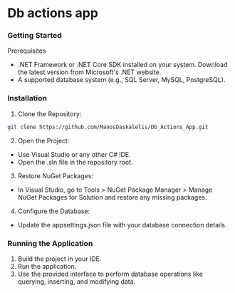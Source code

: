 # Db actions app




### Getting Started
Prerequisites
- .NET Framework or .NET Core SDK installed on your system. Download the latest version from Microsoft's .NET website.
- A supported database system (e.g., SQL Server, MySQL, PostgreSQL).
### Installation
1. Clone the Repository:
```bash
git clone https://github.com/ManosDaskalelis/Db_Actions_App.git
```
2. Open the Project:
- Use Visual Studio or any other C# IDE.
- Open the .sln file in the repository root.
3. Restore NuGet Packages:
- In Visual Studio, go to Tools > NuGet Package Manager > Manage NuGet Packages for Solution and restore any missing packages.
4. Configure the Database:
- Update the appsettings.json file with your database connection details.
### Running the Application
1. Build the project in your IDE.
2. Run the application.
3. Use the provided interface to perform database operations like querying, inserting, and modifying data.
